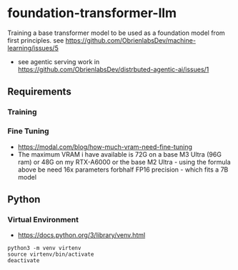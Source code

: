 # foundation-transformer-llm
Training a base transformer model to be used as a foundation model from first principles.
see https://github.com/ObrienlabsDev/machine-learning/issues/5

- see agentic serving work in https://github.com/ObrienlabsDev/distrbuted-agentic-ai/issues/1
## Requirements
### Training
### Fine Tuning
- https://modal.com/blog/how-much-vram-need-fine-tuning
- The maximum VRAM i have available is 72G on a base M3 Ultra (96G ram) or 48G on my RTX-A6000 or the base M2 Ultra - using the formula above be need 16x parameters forbhalf FP16 precision - which fits a 7B model
## Python
### Virtual Environment
- https://docs.python.org/3/library/venv.html

```
python3 -m venv virtenv         
source virtenv/bin/activate
deactivate           
 
```

